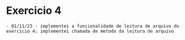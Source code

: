 # Exercicio 4

    - 01/11/23 - implementei a funcionalidade de leitura de arquivo do exercicio 4; implementei chamada de metodo da leitura de arquivo